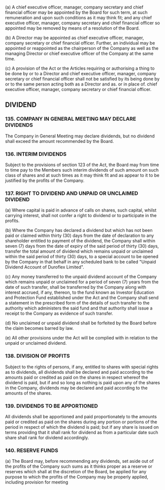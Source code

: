 (a) A chief executive officer, manager, company secretary and chief financial officer may be appointed by the Board for such term, at such remuneration and upon such conditions as it may think fit; and any chief executive officer, manager, company secretary and chief financial officer so appointed may be removed by means of a resolution of the Board.

(b) A Director may be appointed as chief executive officer, manager, company secretary or chief financial officer. Further, an individual may be appointed or reappointed as the chairperson of the Company as well as the managing Director or chief executive officer of the Company at the same time.

(c) A provision of the Act or the Articles requiring or authorising a thing to be done by or to a Director and chief executive officer, manager, company secretary or chief financial officer shall not be satisfied by its being done by or to the same person acting both as a Director and as. or in place of. chief executive officer, manager, company secretary or chief financial officer.

## DIVIDEND

### 135. COMPANY IN GENERAL MEETING MAY DECLARE DIVIDENDS

The Company in General Meeting may declare dividends, but no dividend shall exceed the amount recommended by the Board.

### 136. INTERIM DIVIDENDS

Subject to the provisions of section 123 of the Act, the Board may from time to time pay to the Members such interim dividends of such amount on such class of shares and at such times as it may think fit and as appear to it to be justified by the profits of the Company.

### 137. RIGHT TO DIVIDEND AND UNPAID OR UNCLAIMED DIVIDEND

(a) Where capital is paid in advance of calls on shares, such capital, whilst carrying interest, shall not confer a right to dividend or to participate in the profits.

(b) Where the Company has declared a dividend but which has not been paid or claimed within thirty (30) days from the date of declaration to any shareholder entitled to payment of the dividend, the Company shall within seven (7) days from the date of expiry of the said period of thirty (30) days, transfer the total amount of dividend which remains unpaid or unclaimed within the said period of thirty (30) days, to a special account to be opened by the Company in that behalf in any scheduled bank to be called "Unpaid Dividend Account of Duroflex Limited".

(c) Any money transferred to the unpaid dividend account of the Company which remains unpaid or unclaimed for a period of seven (7) years from the date of such transfer, shall be transferred by the Company along with interest accrued, if any, thereon, to the fund known as Investor Education and Protection Fund established under the Act and the Company shall send a statement in the prescribed form of the details of such transfer to the authority which administers the said fund and that authority shall issue a receipt to the Company as evidence of such transfer.

(d) No unclaimed or unpaid dividend shall be forfeited by the Board before the claim becomes barred by law.

(e) All other provisions under the Act will be complied with in relation to the unpaid or unclaimed dividend.

### 138. DIVISION OF PROFITS

Subject to the rights of persons, if any, entitled to shares with special rights as to dividends, all dividends shall be declared and paid according to the amounts paid or credited as paid on the shares in respect whereof the dividend is paid, but if and so long as nothing is paid upon any of the shares in the Company, dividends may be declared and paid according to the amounts of the shares.

### 139. DIVIDENDS TO BE APPORTIONED

All dividends shall be apportioned and paid proportionately to the amounts paid or credited as paid on the shares during any portion or portions of the period in respect of which the dividend is paid; but if any share is issued on terms providing that it shall rank for dividend as from a particular date such share shall rank for dividend accordingly.

### 140. RESERVE FUNDS

(a) The Board may, before recommending any dividends, set aside out of the profits of the Company such sums as it thinks proper as a reserve or reserves which shall at the discretion of the Board, be applied for any purpose to which the profits of the Company may be properly applied, including provision for meeting